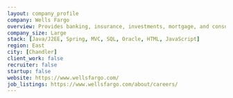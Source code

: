 ```yaml
---
layout: company_profile
company: Wells Fargo
overview: Provides banking, insurance, investments, mortgage, and consumer and commercial finance
company_size: Large
stack: [Java/J2EE, Spring, MVC, SQL, Oracle, HTML, JavaScript]
region: East
city: [Chandler]
client_work: false
recruiter: false
startup: false
website: https://www.wellsfargo.com/
job_listings: https://www.wellsfargo.com/about/careers/
---
```

